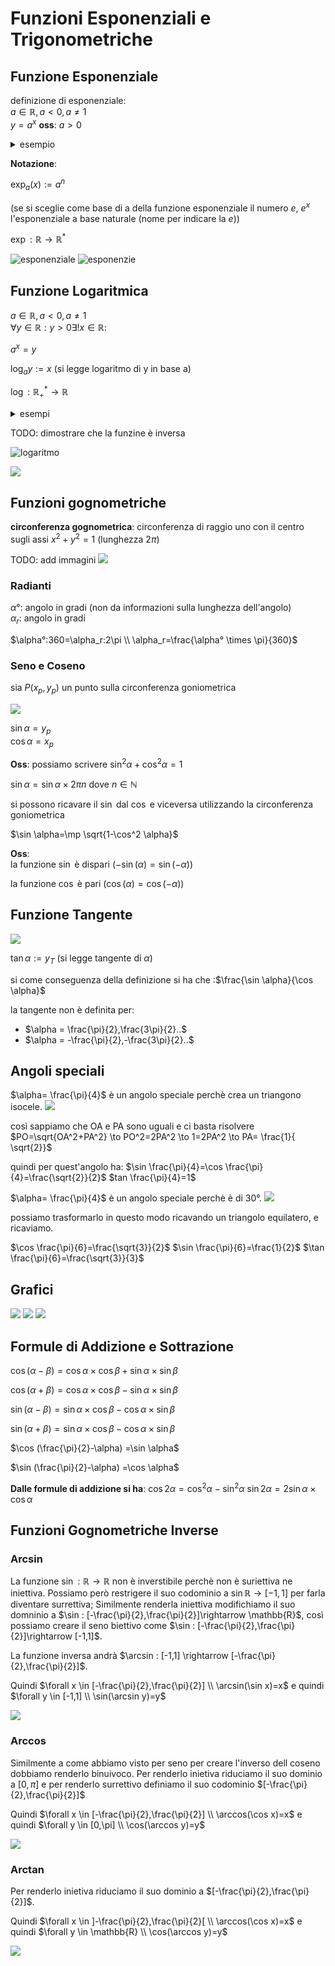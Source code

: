 

# Funzioni Esponenziali e Trigonometriche

## Funzione Esponenziale

definizione di esponenziale:  
$a \in \mathbb{R} , a<0 , a \neq 1$  
$y=a^x$
**oss**: $a>0$

<details>
<summary>
esempio
</summary>

$a=-2$

$(a)^3=-8$
$(a)^{\frac{6}{2}}\sqrt{-2^6}=\sqrt{64}=8$

non coincidono 
</details>


**Notazione**:

$\exp_a(x){:=} a^n$

(se si sceglie come base di a della funzione esponenziale il numero $e$, $e^x$ l'esponenziale a base naturale (nome per indicare la $e$))

$\exp : \mathbb{R} \rightarrow \mathbb{R}^{*}$


![esponenziale](vx_images/5303331546703.png )
![esponenzie](vx_images/3346331093181.png )

## Funzione Logaritmica

$a \in \mathbb{R} , a<0 , a \neq 1$  
$\forall y \in \mathbb{R}: y>0 \exists! x \in \mathbb{R}:$

$a^x=y$

$\log_a y {:=} x$ (si legge logaritmo di y in base a)

$\log : \mathbb{R}^{*}_{+} \rightarrow \mathbb{R}$


<details>
    <summary>
    esempi
    </summary>

$\log_2 16=4$  
$\log_2 1=0$
$\log_2 0=\text{non esiste}$
$3^{log_3 4}=4$
</details>

TODO: dimostrare che la funzine è inversa

![logaritmo](vx_images/4993496907525.png )

![](vx_images/3945607777711.png )

## Funzioni gognometriche

**circonferenza gognometrica**: circonferenza di raggio uno con il centro sugli assi $x^2+y^2=1$ (lunghezza $2\pi$)

TODO: add immagini
![](vx_images/2133540871851.png)

### Radianti

$\alpha°$: angolo in gradi (non da informazioni sulla lunghezza dell'angolo)  
$\alpha_r$: angolo in gradi

$\alpha°:360=\alpha_r:2\pi \\ \alpha_r=\frac{\alpha° \times \pi}{360}$  

### Seno e Coseno


sia $P(x_p,y_p)$ un punto sulla circonferenza goniometrica


![](../img/circonferenza_trigonometrica.png )

$\sin \alpha =y_p$  
$\cos \alpha =x_p$  

**Oss**: possiamo scrivere $\sin^2 \alpha +\cos^2\alpha=1$



$\sin \alpha =\sin \alpha \times 2\pi n$ dove $n \in \mathbb{N}$

si possono ricavare il $\sin$ dal $\cos$ e viceversa utilizzando la circonferenza goniometrica

$\sin \alpha=\mp \sqrt{1-\cos^2 \alpha}$


**Oss**:  
la funzione $\sin$ è dispari ($-\sin(\alpha)=\sin(-\alpha)$)

la funzione $\cos$ è pari ($\cos(\alpha)=\cos(-\alpha)$)

## Funzione Tangente

![](../img/tangente.png)

$\tan \alpha {:=} y_T$ (si legge tangente di  $\alpha$)

si come conseguenza della definizione si ha che :$\frac{\sin \alpha}{\cos \alpha}$

la tangente non è definita per:
- $\alpha = \frac{\pi}{2},\frac{3\pi}{2}..$
- $\alpha = -\frac{\pi}{2},-\frac{3\pi}{2}..$


## Angoli speciali

$\alpha= \frac{\pi}{4}$ è un angolo speciale perchè crea un triangono isocele.
![](vx_images/5116113239298.png)

così sappiamo che OA e PA sono uguali e ci basta risolvere $PO=\sqrt{OA^2+PA^2} \to PO^2=2PA^2 \to 1=2PA^2 \to PA= \frac{1}{ \sqrt{2}}$

quindi per quest'angolo ha:
$\sin \frac{\pi}{4}=\cos \frac{\pi}{4}=\frac{\sqrt{2}}{2}$
$tan \frac{\pi}{4}=1$


$\alpha= \frac{\pi}{4}$ è un angolo speciale perchè è di 30°.
![](vx_images/944801796821.png)

possiamo trasformarlo in questo modo ricavando un triangolo equilatero, e ricaviamo.

$\cos \frac{\pi}{6}=\frac{\sqrt{3}}{2}$
$\sin \frac{\pi}{6}=\frac{1}{2}$
$\tan \frac{\pi}{6}=\frac{\sqrt{3}}{3}$


## Grafici 

![](../img/grafsen.png)
![](../img/grafcos.png )
![](../img/graftan.png )

## Formule di Addizione e Sottrazione


$\cos(\alpha-\beta)=\cos \alpha \times \cos \beta +\sin \alpha \times \sin \beta$
 
$\cos(\alpha+\beta)=\cos \alpha \times \cos \beta -\sin \alpha \times \sin \beta$


$\sin(\alpha-\beta)=\sin \alpha \times \cos \beta -\cos \alpha \times \sin \beta$

$\sin(\alpha+\beta)=\sin \alpha \times \cos \beta -\cos \alpha \times \sin \beta$

$\cos (\frac{\pi}{2}-\alpha) =\sin \alpha$

$\sin (\frac{\pi}{2}-\alpha) =\cos \alpha$

**Dalle formule di addizione si ha**:
$\cos 2\alpha=\cos^2 \alpha -\sin^2 \alpha$
$\sin 2\alpha=2\sin \alpha \times \cos \alpha$

## Funzioni Gognometriche Inverse

### Arcsin

La funzione $\sin : \mathbb{R}\rightarrow \mathbb{R}$ non è inverstibile perchè non è suriettiva ne iniettiva.
Possiamo però restrigere il suo codominio a $\sin \mathbb{R}\rightarrow [-1,1]$  per farla diventare surrettiva;
Similmente renderla iniettiva modifichiamo il suo domninio a $\sin : [-\frac{\pi}{2},\frac{\pi}{2}]\rightarrow \mathbb{R}$,
così possiamo creare il seno biettivo come $\sin : [-\frac{\pi}{2},\frac{\pi}{2}]\rightarrow [-1,1]$.


La funzione inversa andrà $\arcsin : [-1,1] \rightarrow [-\frac{\pi}{2},\frac{\pi}{2}]$.

Quindi $\forall x \in [-\frac{\pi}{2},\frac{\pi}{2}] \\ \arcsin(\sin x)=x$ e 
quindi $\forall y \in [-1,1] \\ \sin(\arcsin y)=y$

![](vx_images/686515595913.png )

### Arccos

Similmente a come abbiamo visto per seno per creare l'inverso dell coseno dobbiamo renderlo binuivoco.
Per renderlo inietiva riduciamo il suo dominio a $[0,\pi]$ e per renderlo surrettivo definiamo il suo codominio $[-\frac{\pi}{2},\frac{\pi}{2}]$

Quindi $\forall x \in [-\frac{\pi}{2},\frac{\pi}{2}] \\ \arccos(\cos x)=x$ e 
quindi $\forall y \in [0,\pi] \\ \cos(\arccos y)=y$


![](vx_images/4969738921664.png)

### Arctan


Per renderlo inietiva riduciamo il suo dominio a $[-\frac{\pi}{2},\frac{\pi}{2}]$.


Quindi $\forall x \in ]-\frac{\pi}{2},\frac{\pi}{2}[ \\ \arccos(\cos x)=x$ e 
quindi $\forall y \in \mathbb{R} \\ \cos(\arccos y)=y$


![](vx_images/2312203870068.png ) 

